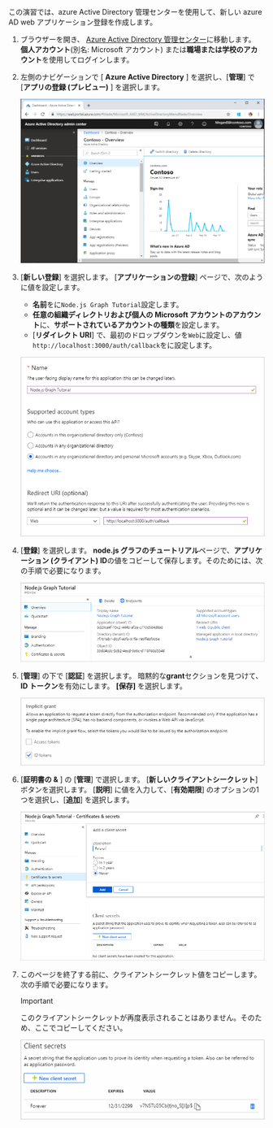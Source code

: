 <!-- markdownlint-disable MD002 MD041 -->

この演習では、azure Active Directory 管理センターを使用して、新しい azure AD web アプリケーション登録を作成します。

1. ブラウザーを開き、 [Azure Active Directory 管理センター](https://aad.portal.azure.com)に移動します。 **個人アカウント**(別名: Microsoft アカウント) または**職場または学校のアカウント**を使用してログインします。

1. 左側のナビゲーションで [ **Azure Active Directory** ] を選択し、[**管理**] で [**アプリの登録 (プレビュー)** ] を選択します。

    ![アプリの登録のスクリーンショット ](./images/aad-portal-app-registrations.png)

1. [**新しい登録**] を選択します。 [**アプリケーションの登録**] ページで、次のように値を設定します。

    - **名前**をに`Node.js Graph Tutorial`設定します。
    - **任意の組織ディレクトリおよび個人の Microsoft アカウントのアカウント**に、**サポートされているアカウントの種類**を設定します。
    - [**リダイレクト URI**] で、最初のドロップダウンを`Web`に設定し、値`http://localhost:3000/auth/callback`をに設定します。

    ![[アプリケーションの登録] ページのスクリーンショット](./images/aad-register-an-app.png)

1. [**登録**] を選択します。 **node.js グラフのチュートリアル**ページで、**アプリケーション (クライアント) ID**の値をコピーして保存します。そのためには、次の手順で必要になります。

    ![新しいアプリの登録のアプリケーション ID のスクリーンショット](./images/aad-application-id.png)

1. [**管理**] の下で [**認証**] を選択します。 暗黙的な**grant**セクションを見つけて、 **ID トークン**を有効にします。 **[保存]** を選択します。

    ![暗黙的な grant セクションのスクリーンショット](./images/aad-implicit-grant.png)

1. [**証明書の &** ] の [**管理**] で選択します。 [**新しいクライアントシークレット**] ボタンを選択します。 [**説明**] に値を入力して、[**有効期限**] のオプションの1つを選択し、[**追加**] を選択します。

    ![[クライアントシークレットの追加] ダイアログのスクリーンショット](./images/aad-new-client-secret.png)

1. このページを終了する前に、クライアントシークレット値をコピーします。 次の手順で必要になります。

    > [!IMPORTANT]
    > このクライアントシークレットが再度表示されることはありません。そのため、ここでコピーしてください。

    ![新しく追加されたクライアントシークレットのスクリーンショット](./images/aad-copy-client-secret.png)